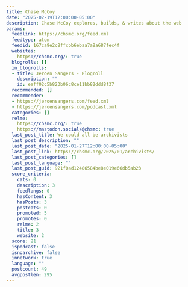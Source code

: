 ```yaml
---
title: Chase McCoy
date: "2025-02-19T12:00:00-05:00"
description: Chase McCoy explores, builds, & writes about the web
params:
  feedlink: https://chsmc.org/feed.xml
  feedtype: atom
  feedid: 167ca9e2c8ffcbb6ebaa7a8a687fec4f
  websites:
    https://chsmc.org/: true
  blogrolls: []
  in_blogrolls:
  - title: Jeroen Sangers - Blogroll
    description: ""
    id: eaff02c5b823b06c8ce11bb82ddd8f37
  recommended: []
  recommender:
  - https://jeroensangers.com/feed.xml
  - https://jeroensangers.com/podcast.xml
  categories: []
  relme:
    https://chsmc.org/: true
    https://mastodon.social/@chsmc: true
  last_post_title: We could all be archivists
  last_post_description: ""
  last_post_date: "2025-01-27T12:00:00-05:00"
  last_post_link: https://chsmc.org/2025/01/archivists/
  last_post_categories: []
  last_post_language: ""
  last_post_guid: 921f0ad12486584be8e019e66db5ab23
  score_criteria:
    cats: 0
    description: 3
    feedlangs: 0
    hasContent: 3
    hasPosts: 3
    postcats: 0
    promoted: 5
    promotes: 0
    relme: 2
    title: 3
    website: 2
  score: 21
  ispodcast: false
  isnoarchive: false
  innetwork: true
  language: ""
  postcount: 49
  avgpostlen: 295
---
```

